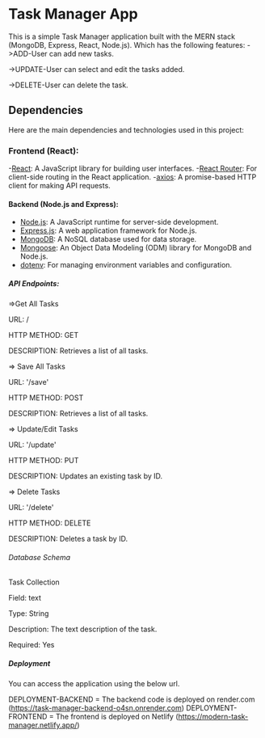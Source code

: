 # Task Manager App
This is a simple Task Manager application built with the MERN stack (MongoDB, Express, React, Node.js).
Which has the following features: 
->ADD-User can add new tasks.

->UPDATE-User can select and edit the tasks added.

->DELETE-User can delete the task.



## Dependencies
Here are the main dependencies and technologies used in this project:

### Frontend (React):
-[React](https://reactjs.org/): A JavaScript library for building user interfaces.
-[React Router](https://reactrouter.com/): For client-side routing in the React application.
-[axios](https://github.com/axios/axios): A promise-based HTTP client for making API requests.

#### Backend (Node.js and Express):
- [Node.js](https://nodejs.org/): A JavaScript runtime for server-side development.
- [Express.js](https://expressjs.com/): A web application framework for Node.js.
- [MongoDB](https://www.mongodb.com/): A NoSQL database used for data storage.
- [Mongoose](https://mongoosejs.com/): An Object Data Modeling (ODM) library for MongoDB and Node.js.
- [dotenv](https://www.npmjs.com/package/dotenv): For managing environment variables and configuration.

##### API Endpoints:

=>Get All Tasks

URL: /

HTTP METHOD: GET

DESCRIPTION: Retrieves a list of all tasks.


=> Save All Tasks

URL: '/save'

HTTP METHOD: POST

DESCRIPTION: Retrieves a list of all tasks.


=> Update/Edit Tasks

URL: '/update'

HTTP METHOD: PUT

DESCRIPTION: Updates an existing task by ID.


=> Delete Tasks

URL: '/delete'

HTTP METHOD: DELETE

DESCRIPTION: Deletes a task by ID.


###### Database Schema

Task Collection

Field: text

Type: String

Description: The text description of the task.

Required: Yes


##### Deployment

You can access the application using the below url.

DEPLOYMENT-BACKEND = The backend code is deployed on render.com (https://task-manager-backend-o4sn.onrender.com)
DEPLOYMENT-FRONTEND = The frontend is deployed on Netlify (https://modern-task-manager.netlify.app/)
